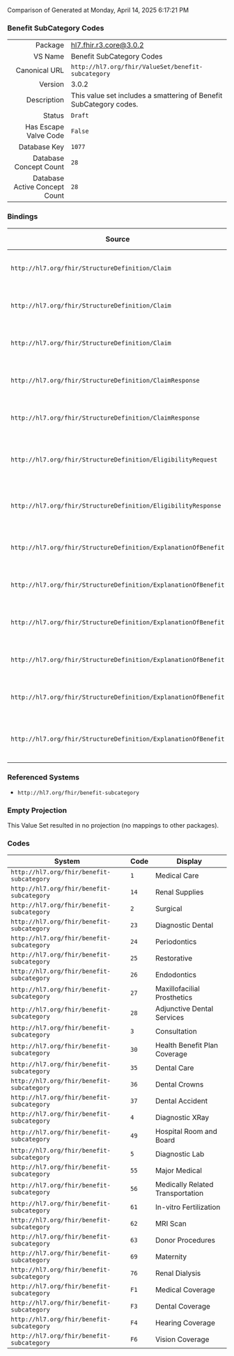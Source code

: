 Comparison of 
Generated at Monday, April 14, 2025 6:17:21 PM

### Benefit SubCategory Codes

|      |     |
| ---: | --- |
| Package | hl7.fhir.r3.core@3.0.2 |
| VS Name | Benefit SubCategory Codes |
| Canonical URL | `http://hl7.org/fhir/ValueSet/benefit-subcategory` |
| Version | 3.0.2 |
| Description | This value set includes a smattering of Benefit SubCategory codes. |
| Status | `Draft` |
| Has Escape Valve Code | `False` |
| Database Key | `1077` |
| Database Concept Count | `28` |
| Database Active Concept Count | `28` |
### Bindings

| Source | Element | Binding | Strength | Element Short |
| ------ | ------- | ------- | -------- | ------------- |
| `http://hl7.org/fhir/StructureDefinition/Claim` | `Claim.item.category` | `http://hl7.org/fhir/ValueSet/benefit-subcategory` | `Example` | Type of service or product |
| `http://hl7.org/fhir/StructureDefinition/Claim` | `Claim.item.detail.category` | `http://hl7.org/fhir/ValueSet/benefit-subcategory` | `Example` | Type of service or product |
| `http://hl7.org/fhir/StructureDefinition/Claim` | `Claim.item.detail.subDetail.category` | `http://hl7.org/fhir/ValueSet/benefit-subcategory` | `Example` | Type of service or product |
| `http://hl7.org/fhir/StructureDefinition/ClaimResponse` | `ClaimResponse.addItem.category` | `http://hl7.org/fhir/ValueSet/benefit-subcategory` | `Example` | Type of service or product |
| `http://hl7.org/fhir/StructureDefinition/ClaimResponse` | `ClaimResponse.addItem.detail.category` | `http://hl7.org/fhir/ValueSet/benefit-subcategory` | `Example` | Type of service or product |
| `http://hl7.org/fhir/StructureDefinition/EligibilityRequest` | `EligibilityRequest.benefitSubCategory` | `http://hl7.org/fhir/ValueSet/benefit-subcategory` | `Example` | Detailed services covered within the type |
| `http://hl7.org/fhir/StructureDefinition/EligibilityResponse` | `EligibilityResponse.insurance.benefitBalance.subCategory` | `http://hl7.org/fhir/ValueSet/benefit-subcategory` | `Example` | Detailed services covered within the type |
| `http://hl7.org/fhir/StructureDefinition/ExplanationOfBenefit` | `ExplanationOfBenefit.item.category` | `http://hl7.org/fhir/ValueSet/benefit-subcategory` | `Example` | Type of service or product |
| `http://hl7.org/fhir/StructureDefinition/ExplanationOfBenefit` | `ExplanationOfBenefit.item.detail.category` | `http://hl7.org/fhir/ValueSet/benefit-subcategory` | `Example` | Type of service or product |
| `http://hl7.org/fhir/StructureDefinition/ExplanationOfBenefit` | `ExplanationOfBenefit.item.detail.subDetail.category` | `http://hl7.org/fhir/ValueSet/benefit-subcategory` | `Example` | Type of service or product |
| `http://hl7.org/fhir/StructureDefinition/ExplanationOfBenefit` | `ExplanationOfBenefit.addItem.category` | `http://hl7.org/fhir/ValueSet/benefit-subcategory` | `Example` | Type of service or product |
| `http://hl7.org/fhir/StructureDefinition/ExplanationOfBenefit` | `ExplanationOfBenefit.addItem.detail.category` | `http://hl7.org/fhir/ValueSet/benefit-subcategory` | `Example` | Type of service or product |
| `http://hl7.org/fhir/StructureDefinition/ExplanationOfBenefit` | `ExplanationOfBenefit.benefitBalance.subCategory` | `http://hl7.org/fhir/ValueSet/benefit-subcategory` | `Example` | Detailed services covered within the type |

### Referenced Systems

* `http://hl7.org/fhir/benefit-subcategory`
### Empty Projection

This Value Set resulted in no projection (no mappings to other packages).

### Codes

| System | Code | Display |
| ------ | ---- | ------- |
| `http://hl7.org/fhir/benefit-subcategory` | `1` | Medical Care |
| `http://hl7.org/fhir/benefit-subcategory` | `14` | Renal Supplies |
| `http://hl7.org/fhir/benefit-subcategory` | `2` | Surgical |
| `http://hl7.org/fhir/benefit-subcategory` | `23` | Diagnostic Dental |
| `http://hl7.org/fhir/benefit-subcategory` | `24` | Periodontics |
| `http://hl7.org/fhir/benefit-subcategory` | `25` | Restorative |
| `http://hl7.org/fhir/benefit-subcategory` | `26` | Endodontics |
| `http://hl7.org/fhir/benefit-subcategory` | `27` | Maxillofacilial Prosthetics |
| `http://hl7.org/fhir/benefit-subcategory` | `28` | Adjunctive Dental Services |
| `http://hl7.org/fhir/benefit-subcategory` | `3` | Consultation |
| `http://hl7.org/fhir/benefit-subcategory` | `30` | Health Benefit Plan Coverage |
| `http://hl7.org/fhir/benefit-subcategory` | `35` | Dental Care |
| `http://hl7.org/fhir/benefit-subcategory` | `36` | Dental Crowns |
| `http://hl7.org/fhir/benefit-subcategory` | `37` | Dental Accident |
| `http://hl7.org/fhir/benefit-subcategory` | `4` | Diagnostic XRay |
| `http://hl7.org/fhir/benefit-subcategory` | `49` | Hospital Room and Board |
| `http://hl7.org/fhir/benefit-subcategory` | `5` | Diagnostic Lab |
| `http://hl7.org/fhir/benefit-subcategory` | `55` | Major Medical |
| `http://hl7.org/fhir/benefit-subcategory` | `56` | Medically Related Transportation |
| `http://hl7.org/fhir/benefit-subcategory` | `61` | In-vitro Fertilization |
| `http://hl7.org/fhir/benefit-subcategory` | `62` | MRI Scan |
| `http://hl7.org/fhir/benefit-subcategory` | `63` | Donor Procedures |
| `http://hl7.org/fhir/benefit-subcategory` | `69` | Maternity |
| `http://hl7.org/fhir/benefit-subcategory` | `76` | Renal Dialysis |
| `http://hl7.org/fhir/benefit-subcategory` | `F1` | Medical Coverage |
| `http://hl7.org/fhir/benefit-subcategory` | `F3` | Dental Coverage |
| `http://hl7.org/fhir/benefit-subcategory` | `F4` | Hearing Coverage |
| `http://hl7.org/fhir/benefit-subcategory` | `F6` | Vision Coverage |
